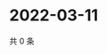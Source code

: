 # 2022-03-11

共 0 条

<!-- BEGIN WEIBO -->
<!-- 最后更新时间 Fri Mar 11 2022 05:13:31 GMT+0800 (China Standard Time) -->

<!-- END WEIBO -->

